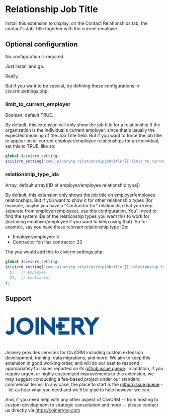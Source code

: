 # Relationship Job Title

Install this extension to display, on the Contact Relationships tab, the contact's Job Title together with the current employer.


## Optional configuration

No configuration is required.

Just install and go.  

Really.


But if you want to be special, try defining these configurations in civicrm.settings.php:

### limit_to_current_employer
Boolean; default TRUE.

By default, this extension will only show the job title for a relationship if
the organization is the individual's current employer, since that's usually the
expected meaning of the Job Title field. But if you want to force the job title
to appear on all current employer/employee relationships for an individual, set
this to TRUE, like so:
```php
global $civicrm_setting;
$civicrm_setting['com.joineryhq.relationshipjobtitle']['limit_to_current_employer'] = FALSE;
```

### relationship_type_ids
Array; default array([ID of employer/employee relationship type])

By default, this extension only shows the job title on employer/employee
relationships. But if you want to show it for other relationship types (for
example, maybe you have a "Contractor for" relationship that you keep separate
from employer/employee), use this configuration. You'll need to find the
system IDs of the relationship types you want this to work for (including
employer/employee if you want to keep using that). So for example, say you have
these relevant relationship type IDs:

* Employer/employee: 5
* Contractor for/Has contractor: 23

The you would add this to civicrm.settings.php:
```php
global $civicrm_setting;
$civicrm_setting['com.joineryhq.relationshipjobtitle']['relationship_type_ids'] = array (
  5,   // Employee
  23,  // Contractor
);
```

## Support
![screenshot](/images/joinery-logo.png)

Joinery provides services for CiviCRM including custom extension development, training, data migrations, and more. We aim to keep this extension in good working order, and will do our best to respond appropriately to issues reported on its [github issue queue](https://github.com/twomice/com.joineryhq.relationshipjobtitle/issues). In addition, if you require urgent or highly customized improvements to this extension, we may suggest conducting a fee-based project under our standard commercial terms.  In any case, the place to start is the [github issue queue](https://github.com/twomice/com.joineryhq.relationshipjobtitle/issues) -- let us hear what you need and we'll be glad to help however we can.

And, if you need help with any other aspect of CiviCRM -- from hosting to custom development to strategic consultation and more -- please contact us directly via https://joineryhq.com